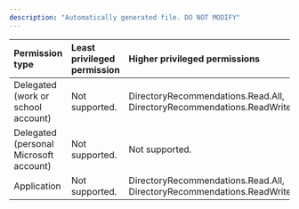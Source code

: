 ```yaml
---
description: "Automatically generated file. DO NOT MODIFY"
---
```


|Permission type|Least privileged permission|Higher privileged permissions|
|:---|:---|:---|
|Delegated (work or school account)|Not supported.|DirectoryRecommendations.Read.All, DirectoryRecommendations.ReadWrite.All|
|Delegated (personal Microsoft account)|Not supported.|Not supported.|
|Application|Not supported.|DirectoryRecommendations.Read.All, DirectoryRecommendations.ReadWrite.All|

